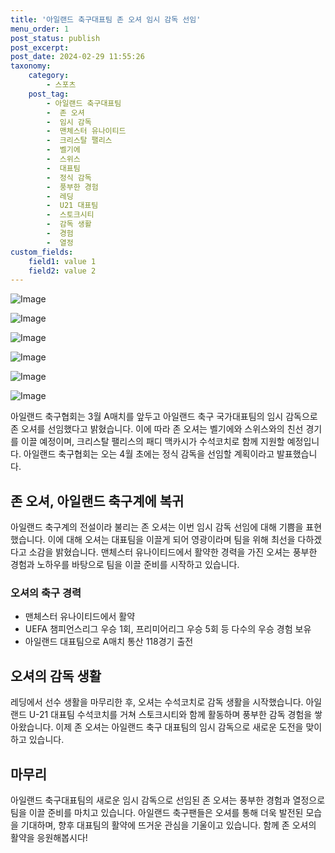 ```yaml
---
title: '아일랜드 축구대표팀 존 오셔 임시 감독 선임'
menu_order: 1
post_status: publish
post_excerpt: 
post_date: 2024-02-29 11:55:26
taxonomy:
    category:
        - 스포츠
    post_tag:
        - 아일랜드 축구대표팀
        -  존 오셔
        -  임시 감독
        -  맨체스터 유나이티드
        -  크리스탈 팰리스
        -  벨기에
        -  스위스
        -  대표팀
        -  정식 감독
        -  풍부한 경험
        -  레딩
        -  U21 대표팀
        -  스토크시티
        -  감독 생활
        -  경험
        -  열정
custom_fields:
    field1: value 1
    field2: value 2
---
```


![Image](https://imgnews.pstatic.net/image/311/2024/02/29/0001696992_001_20240229075501499.jpg?type=w647)

![Image](https://imgnews.pstatic.net/image/311/2024/02/29/0001696992_002_20240229075501557.jpg?type=w647)

![Image](https://imgnews.pstatic.net/image/311/2024/02/29/0001696992_003_20240229075501580.jpg?type=w647)

![Image](https://imgnews.pstatic.net/image/311/2024/02/29/0001696992_004_20240229075501604.jpg?type=w647)

![Image](https://imgnews.pstatic.net/image/311/2024/02/29/0001696992_005_20240229075501629.jpg?type=w647)

![Image](https://imgnews.pstatic.net/image/311/2024/02/29/0001696992_006_20240229075501658.jpg?type=w647)

아일랜드 축구협회는 3월 A매치를 앞두고 아일랜드 축구 국가대표팀의 임시 감독으로 존 오셔를 선임했다고 밝혔습니다. 이에 따라 존 오셔는 벨기에와 스위스와의 친선 경기를 이끌 예정이며, 크리스탈 팰리스의 패디 맥카시가 수석코치로 함께 지원할 예정입니다. 아일랜드 축구협회는 오는 4월 초에는 정식 감독을 선임할 계획이라고 발표했습니다.
## 존 오셔, 아일랜드 축구계에 복귀
아일랜드 축구계의 전설이라 불리는 존 오셔는 이번 임시 감독 선임에 대해 기쁨을 표현했습니다. 이에 대해 오셔는 대표팀을 이끌게 되어 영광이라며 팀을 위해 최선을 다하겠다고 소감을 밝혔습니다. 맨체스터 유나이티드에서 활약한 경력을 가진 오셔는 풍부한 경험과 노하우를 바탕으로 팀을 이끌 준비를 시작하고 있습니다.
### 오셔의 축구 경력
- 맨체스터 유나이티드에서 활약
- UEFA 챔피언스리그 우승 1회, 프리미어리그 우승 5회 등 다수의 우승 경험 보유
- 아일랜드 대표팀으로 A매치 통산 118경기 출전
## 오셔의 감독 생활
레딩에서 선수 생활을 마무리한 후, 오셔는 수석코치로 감독 생활을 시작했습니다. 아일랜드 U-21 대표팀 수석코치를 거쳐 스토크시티와 함께 활동하며 풍부한 감독 경험을 쌓아왔습니다. 이제 존 오셔는 아일랜드 축구 대표팀의 임시 감독으로 새로운 도전을 맞이하고 있습니다.
## 마무리
아일랜드 축구대표팀의 새로운 임시 감독으로 선임된 존 오셔는 풍부한 경험과 열정으로 팀을 이끌 준비를 마치고 있습니다. 아일랜드 축구팬들은 오셔를 통해 더욱 발전된 모습을 기대하며, 향후 대표팀의 활약에 뜨거운 관심을 기울이고 있습니다. 함께 존 오셔의 활약을 응원해봅시다!
